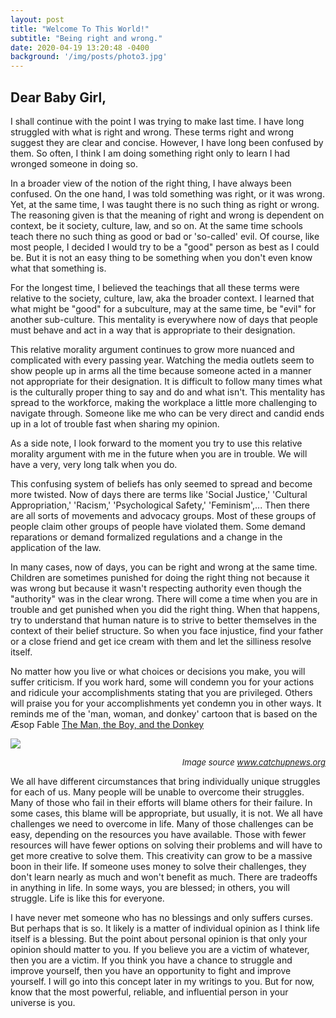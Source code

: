 ```yaml
---
layout: post
title: "Welcome To This World!"
subtitle: "Being right and wrong."
date: 2020-04-19 13:20:48 -0400
background: '/img/posts/photo3.jpg'
---
```

## Dear Baby Girl,

<p>I shall continue with the point I was trying to make last time. I have long struggled with what is right and wrong. These terms right and wrong suggest they are clear and concise.  However, I  have long been confused by them. So often, I think I am doing something right only to learn I had wronged someone in doing so.</p>

<p>In a broader view of the notion of the right thing, I have always been confused. On the one hand, I was told something was right, or it was wrong. Yet, at the same time, I was taught there is no such thing as right or wrong. The reasoning given is that the meaning of right and wrong is dependent on context, be it society, culture, law, and so on.  At the same time schools teach there no such thing as good or bad or 'so-called' evil.  Of course, like most people, I decided I would try to be a "good" person as best as I could be. But it is not an easy thing to be something when you don't even know what that something is.</p>

<p>For the longest time, I believed the teachings that all these terms were relative to the society, culture, law, aka the broader context. I learned that what might be "good" for a subculture, may at the same time, be "evil" for another sub-culture. This mentality is everywhere now of days that people must behave and act in a way that is appropriate to their designation.</p>

<p>This relative morality argument continues to grow more nuanced and complicated with every passing year. Watching the media outlets seem to show people up in arms all the time because someone acted in a manner not appropriate for their designation. It is difficult to follow many times what is the culturally proper thing to say and do and what isn't. This mentality has spread to the workforce, making the workplace a little more challenging to navigate through. Someone like me who can be very direct and candid ends up in a lot of trouble fast when sharing my opinion.</p>

<p>As a side note, I look forward to the moment you try to use this relative morality argument with me in the future when you are in trouble. We will have a very, very long talk when you do.</p>

<p>This confusing system of beliefs has only seemed to spread and become more twisted. Now of days there are terms like 'Social Justice,' 'Cultural Appropriation,' 'Racism,' 'Psychological Safety,' 'Feminism',... Then there are all sorts of movements and advocacy groups. Most of these groups of people claim other groups of people have violated them. Some demand reparations or demand formalized regulations and a change in the application of the law.</p>

<p>In many cases, now of days, you can be right and wrong at the same time. Children are sometimes punished for doing the right thing not because it was wrong but because it wasn't respecting authority even though the "authority" was in the clear wrong. There will come a time when you are in trouble and get punished when you did the right thing. When that happens, try to understand that human nature is to strive to better themselves in the context of their belief structure. So when you face injustice, find your father or a close friend and get ice cream with them and let the silliness resolve itself.</p>

<p>No matter how you live or what choices or decisions you make, you will suffer criticism. If you work hard, some will condemn you for your actions and ridicule your accomplishments stating that you are privileged. Others will praise you for your accomplishments yet condemn you in other ways. It reminds me of the 'man, woman, and donkey' cartoon that is based on the &#xC6;sop Fable <a href="https://www.bartleby.com/17/1/62.html">The Man, the Boy, and the Donkey</a></p>

<img src="../../img/posts/Welcome-To-This-World/man-wife-donkey.jpg">
<p style="text-align: right;"><font size="2"><em>Image source <a href="https://www.catchupnews.org/catchupnews-blog/entry/the-man-the-wife-the-donkey-and-the-critics.html">www.catchupnews.org</a></em></font></p>


<p>We all have different circumstances that bring individually unique struggles for each of us. Many people will be unable to overcome their struggles. Many of those who fail in their efforts will blame others for their failure. In some cases, this blame will be appropriate, but usually, it is not. We all have challenges we need to overcome in life. Many of those challenges can be easy, depending on the resources you have available. Those with fewer resources will have fewer options on solving their problems and will have to get more creative to solve them. This creativity can grow to be a massive boon in their life. If someone uses money to solve their challenges, they don't learn nearly as much and won't benefit as much. There are tradeoffs in anything in life. In some ways, you are blessed; in others, you will struggle. Life is like this for everyone.</p>

<p>I have never met someone who has no blessings and only suffers curses.  But perhaps that is so. It likely is a matter of individual opinion as I think life itself is a blessing. But the point about personal opinion is that only your opinion should matter to you. If you believe you are a victim of whatever, then you are a victim. If you think you have a chance to struggle and improve yourself, then you have an opportunity to fight and improve yourself. I will go into this concept later in my writings to you. But for now, know that the most powerful, reliable, and influential person in your universe is you.</p>
